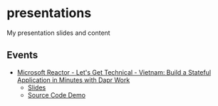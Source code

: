 # presentations
My presentation slides and content


## Events
- [Microsoft Reactor - Let's Get Technical - Vietnam: Build a Stateful Application in Minutes with Dapr Work](https://developer.microsoft.com/en-us/reactor/events/20488/) 
  - [Slides](slides/MicrosoftReactor_11Aug2023/BuildStatefulApplicationWithDaprWorkflow_v1.0.0_11Aug2023.pdf)
  - [Source Code Demo](https://github.com/thangchung/coffeeshop-dapr-workflow)